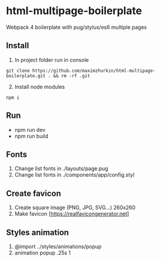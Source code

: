 # html-multipage-boilerplate
Webpack 4 boilerplate with pug/stylus/es6 multiple pages

## Install
1. In project folder run in console
```
git clone https://github.com/maximzhurkin/html-multipage-boilerplate.git . && rm -rf .git
```
2. Install node modules
```
npm i
```

## Run
- npm run dev
- npm run build

## Fonts
1) Change list fonts in ./layouts/page.pug
2) Change list fonts in ./components/app/config.styl

## Create favicon
1) Create square image (PNG, JPG, SVG...) 260x260
2) Make favicon [https://realfavicongenerator.net]

## Styles animation
1) @import ../styles/animations/popup
2) animation popup .25s 1
